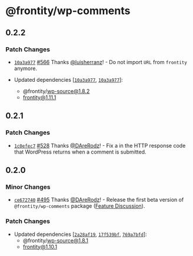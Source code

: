 # @frontity/wp-comments

## 0.2.2

### Patch Changes

- [`10a3a977`](https://github.com/frontity/frontity/commit/10a3a9779b594e39618b4cd24d5f48f42ecc54af) [#566](https://github.com/frontity/frontity/pull/566) Thanks [@luisherranz](https://github.com/luisherranz)! - Do not import `URL` from `frontity` anymore.

- Updated dependencies [[`10a3a977`](https://github.com/frontity/frontity/commit/10a3a9779b594e39618b4cd24d5f48f42ecc54af), [`10a3a977`](https://github.com/frontity/frontity/commit/10a3a9779b594e39618b4cd24d5f48f42ecc54af)]:
  - @frontity/wp-source@1.8.2
  - frontity@1.11.1

## 0.2.1

### Patch Changes

- [`1c0efec7`](https://github.com/frontity/frontity/commit/1c0efec742f0dff27d223815008ea2bcc31166f3) [#528](https://github.com/frontity/frontity/pull/528) Thanks [@DAreRodz](https://github.com/DAreRodz)! - Fix a in the HTTP response code that WordPress returns when a comment is submitted.

## 0.2.0

### Minor Changes

- [`ce672740`](https://github.com/frontity/frontity/commit/ce672740f63e215ced6f62bf2d9554734cefa46c) [#495](https://github.com/frontity/frontity/pull/495) Thanks [@DAreRodz](https://github.com/DAreRodz)! - Release the first beta version of `@frontity/wp-comments` package ([Feature Discussion](https://community.frontity.org/t/wordpress-comments-package/1267)).

### Patch Changes

- Updated dependencies [[`2a28af19`](https://github.com/frontity/frontity/commit/2a28af19ef6cd2d148c8418895387943c7c8a95f), [`17f539bf`](https://github.com/frontity/frontity/commit/17f539bfb547105bd4565735c5491f2400c3c8fe), [`769a7bfd`](https://github.com/frontity/frontity/commit/769a7bfd047d388053e45b13d75ca84510afa02d)]:
  - @frontity/wp-source@1.8.1
  - frontity@1.10.1
